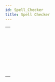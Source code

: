 ```yaml
---
id: Spell_Checker
title: Spell Checker
---
```


|                                                                                                                               |
| ----------------------------------------------------------------------------------------------------------------------------- |
| [<!-- INCLUDE #_command_.SPELL ADD TO USER DICTIONARY.Syntax -->](../../commands-legacy/spell-add-to-user-dictionary.md)<br/> |
| [<!-- INCLUDE #_command_.SPELL CHECK TEXT.Syntax -->](../../commands-legacy/spell-check-text.md)<br/>                         |
| [<!-- INCLUDE #_command_.SPELL CHECKING.Syntax -->](../../commands-legacy/spell-checking.md)<br/>                             |
| [<!-- INCLUDE #_command_.SPELL Get current dictionary.Syntax -->](../../commands-legacy/spell-get-current-dictionary.md)<br/> |
| [<!-- INCLUDE #_command_.SPELL GET DICTIONARY LIST.Syntax -->](../../commands-legacy/spell-get-dictionary-list.md)<br/>       |
| [<!-- INCLUDE #_command_.SPELL SET CURRENT DICTIONARY.Syntax -->](../../commands-legacy/spell-set-current-dictionary.md)<br/> |
